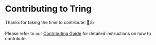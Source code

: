 # Contributing to Tring

Thanks for taking the time to contribute! :tada::+1:

Please refer to our [Contributing Guide](https://www.tring.com/docs/contributing-guide) for detailed instructions on how to contribute.
